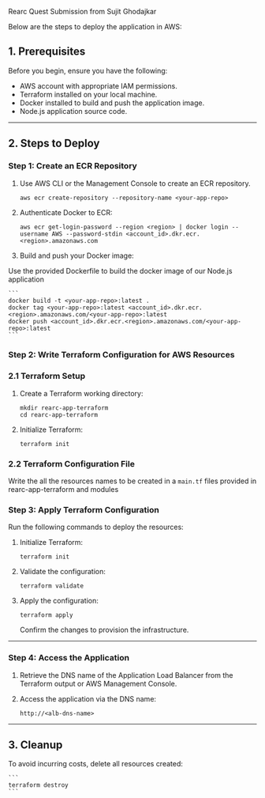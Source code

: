 Rearc Quest Submission from Sujit Ghodajkar

Below are the steps to deploy the application in AWS:


## **1. Prerequisites**

Before you begin, ensure you have the following:

- AWS account with appropriate IAM permissions.
- Terraform installed on your local machine.
- Docker installed to build and push the application image.
- Node.js application source code.

---

## **2. Steps to Deploy**

### **Step 1: Create an ECR Repository**

1. Use AWS CLI or the Management Console to create an ECR repository.
    
    ```
    aws ecr create-repository --repository-name <your-app-repo>
    ```
    
2. Authenticate Docker to ECR:
    
    ```
    aws ecr get-login-password --region <region> | docker login --username AWS --password-stdin <account_id>.dkr.ecr.<region>.amazonaws.com
    ```
    
3. Build and push your Docker image:

Use the provided Dockerfile to build the docker image of our Node.js application

    
    ```
    docker build -t <your-app-repo>:latest .
    docker tag <your-app-repo>:latest <account_id>.dkr.ecr.<region>.amazonaws.com/<your-app-repo>:latest
    docker push <account_id>.dkr.ecr.<region>.amazonaws.com/<your-app-repo>:latest
    ```
    

### **Step 2: Write Terraform Configuration for AWS Resources**

### **2.1 Terraform Setup**

1. Create a Terraform working directory:
    
    ```
    mkdir rearc-app-terraform
    cd rearc-app-terraform
    ```
    
2. Initialize Terraform:
    
    ```
    terraform init
    ```
    

### **2.2 Terraform Configuration File**

Write the all the resources names to be created in a `main.tf` files provided in rearc-app-terraform and modules


### **Step 3: Apply Terraform Configuration**

Run the following commands to deploy the resources:

1. Initialize Terraform:
    
    ```
    terraform init
    ```
    
2. Validate the configuration:
    
    ```
    terraform validate
    ```
    
3. Apply the configuration:
    
    ```
    terraform apply
    ```
    
    Confirm the changes to provision the infrastructure.
    

---

### **Step 4: Access the Application**

1. Retrieve the DNS name of the Application Load Balancer from the Terraform output or AWS Management Console.
2. Access the application via the DNS name:
    
    ```
    http://<alb-dns-name>
    ```
    

---

## **3. Cleanup**

To avoid incurring costs, delete all resources created:

    
    ```
    terraform destroy
    ```